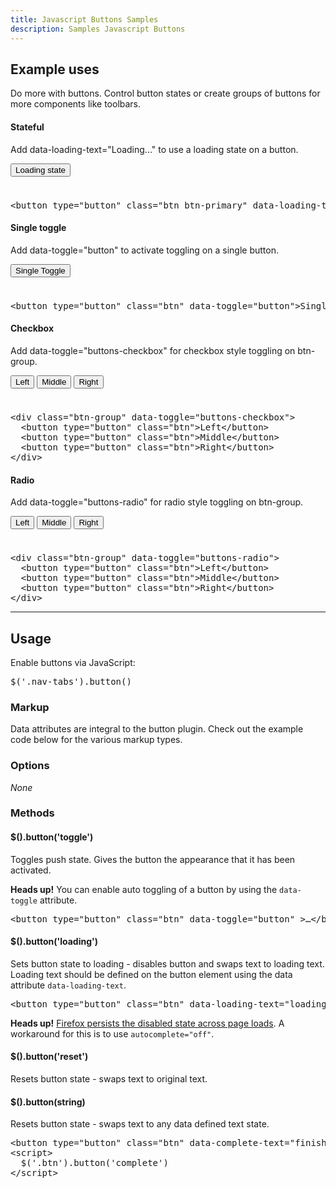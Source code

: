 ```yaml
---
title: Javascript Buttons Samples
description: Samples Javascript Buttons
---
```


<section id="buttons">
    <h2>Example uses</h2>
    <p>Do more with buttons. Control button states or create groups of buttons for more components like toolbars.</p>
    <h4>Stateful</h4>
    <p>Add data-loading-text="Loading..." to use a loading state on a button.</p>
    <div class="bs-docs-example" style="padding-bottom: 24px;">
      <button type="button" id="fat-btn" data-loading-text="loading..." class="btn btn-primary">
        Loading state
      </button>
    </div>
    <pre class="prettyprint linenums">&lt;button type="button" class="btn btn-primary" data-loading-text="Loading..."&gt;Loading state&lt;/button&gt;</pre>
    <h4>Single toggle</h4>
    <p>Add data-toggle="button" to activate toggling on a single button.</p>
    <div class="bs-docs-example" style="padding-bottom: 24px;">
      <button type="button" class="btn btn-primary" data-toggle="button">Single Toggle</button>
    </div>
    <pre class="prettyprint linenums">&lt;button type="button" class="btn" data-toggle="button"&gt;Single Toggle&lt;/button&gt;</pre>
    <h4>Checkbox</h4>
    <p>Add data-toggle="buttons-checkbox" for checkbox style toggling on btn-group.</p>
    <div class="bs-docs-example" style="padding-bottom: 24px;">
      <div class="btn-group" data-toggle="buttons-checkbox">
        <button type="button" class="btn btn-primary">Left</button>
        <button type="button" class="btn btn-primary">Middle</button>
        <button type="button" class="btn btn-primary">Right</button>
      </div>
    </div>
<pre class="prettyprint linenums">
&lt;div class="btn-group" data-toggle="buttons-checkbox"&gt;
  &lt;button type="button" class="btn"&gt;Left&lt;/button&gt;
  &lt;button type="button" class="btn"&gt;Middle&lt;/button&gt;
  &lt;button type="button" class="btn"&gt;Right&lt;/button&gt;
&lt;/div&gt;
</pre>
    <h4>Radio</h4>
    <p>Add data-toggle="buttons-radio" for radio style toggling on btn-group.</p>
    <div class="bs-docs-example" style="padding-bottom: 24px;">
      <div class="btn-group" data-toggle="buttons-radio">
        <button type="button" class="btn btn-primary">Left</button>
        <button type="button" class="btn btn-primary">Middle</button>
        <button type="button" class="btn btn-primary">Right</button>
      </div>
    </div>
<pre class="prettyprint linenums">
&lt;div class="btn-group" data-toggle="buttons-radio"&gt;
  &lt;button type="button" class="btn"&gt;Left&lt;/button&gt;
  &lt;button type="button" class="btn"&gt;Middle&lt;/button&gt;
  &lt;button type="button" class="btn"&gt;Right&lt;/button&gt;
&lt;/div&gt;
</pre>
    <hr class="bs-docs-separator">
    <h2>Usage</h2>
    <p>Enable buttons via JavaScript:</p>
    <pre class="prettyprint linenums">$('.nav-tabs').button()</pre>
    <h3>Markup</h3>
    <p>Data attributes are integral to the button plugin. Check out the example code below for the various markup types.</p>
    <h3>Options</h3>
    <p><em>None</em></p>
    <h3>Methods</h3>
    <h4>$().button('toggle')</h4>
    <p>Toggles push state. Gives the button the appearance that it has been activated.</p>
    <div class="alert alert-info">
      <strong>Heads up!</strong>
      You can enable auto toggling of a button by using the <code>data-toggle</code> attribute.
    </div>
    <pre class="prettyprint linenums">&lt;button type="button" class="btn" data-toggle="button" &gt;…&lt;/button&gt;</pre>
    <h4>$().button('loading')</h4>
    <p>Sets button state to loading - disables button and swaps text to loading text. Loading text should be defined on the button element using the data attribute <code>data-loading-text</code>.
    </p>
    <pre class="prettyprint linenums">&lt;button type="button" class="btn" data-loading-text="loading stuff..." &gt;...&lt;/button&gt;</pre>
    <div class="alert alert-info">
      <strong>Heads up!</strong>
      <a href="https://github.com/twitter/bootstrap/issues/793">Firefox persists the disabled state across page loads</a>. A workaround for this is to use <code>autocomplete="off"</code>.
    </div>
    <h4>$().button('reset')</h4>
    <p>Resets button state - swaps text to original text.</p>
    <h4>$().button(string)</h4>
    <p>Resets button state - swaps text to any data defined text state.</p>
<pre class="prettyprint linenums">&lt;button type="button" class="btn" data-complete-text="finished!" &gt;...&lt;/button&gt;
&lt;script&gt;
  $('.btn').button('complete')
&lt;/script&gt;
</pre>
</section>
